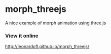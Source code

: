 morph_threejs
=============

A nice example of morph animation using three.js

### View it online

http://leonardofl.github.io/morph_threejs/
